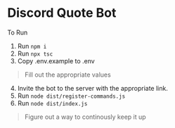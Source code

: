 # Discord Quote Bot

To Run
1. Run `npm i`
2. Run `npx tsc`
3. Copy .env.example to .env
> Fill out the appropriate values
4. Invite the bot to the server with the appropriate link.
5. Run `node dist/register-commands.js`
6. Run `node dist/index.js`
> Figure out a way to continously keep it up
